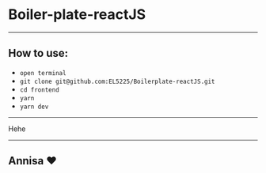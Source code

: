 # Boiler-plate-reactJS

----------------------
How to use:
----------------------

- `open terminal`
- `git clone git@github.com:EL5225/Boilerplate-reactJS.git`
- `cd frontend`
- `yarn`
- `yarn dev`

----------------------

Hehe





-----------------------
 Annisa ❤️
-----------------------
